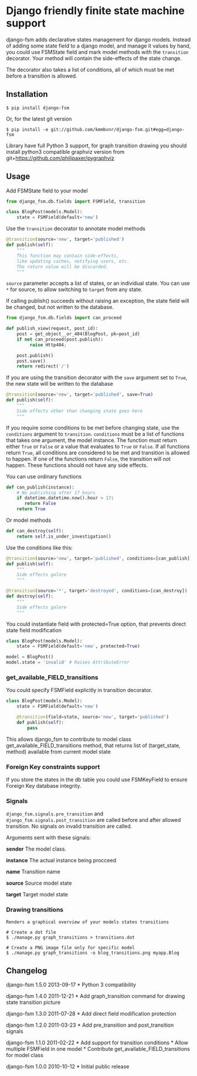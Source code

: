 Django friendly finite state machine support
============================================

django-fsm adds declarative states management for django models.
Instead of adding some state field to a django model, and manage it
values by hand, you could use FSMState field and mark model methods
with the `transition` decorator. Your method will contain the side-effects
of the state change.

The decorator also takes a list of conditions, all of which must be met
before a transition is allowed.

Installation
------------

    $ pip install django-fsm

Or, for the latest git version

    $ pip install -e git://github.com/kmmbvnr/django-fsm.git#egg=django-fsm

Library have full Python 3 support, for graph transition drawing
you should install python3 compatible graphviz version
from git+https://github.com/philipaxer/pygraphviz

Usage
-----

Add FSMState field to your model
```python
from django_fsm.db.fields import FSMField, transition

class BlogPost(models.Model):
    state = FSMField(default='new')
```


Use the `transition` decorator to annotate model methods
```python
@transition(source='new', target='published')
def publish(self):
    """
    This function may contain side-effects, 
    like updating caches, notifying users, etc.
    The return value will be discarded.
    """
```

`source` parameter accepts a list of states, or an individual state.
You can use `*` for source, to allow switching to `target` from any state.

If calling publish() succeeds without raising an exception, the state field
will be changed, but not written to the database.
```python
from django_fsm.db.fields import can_proceed

def publish_view(request, post_id):
    post = get_object__or_404(BlogPost, pk=post_id)
    if not can_proceed(post.publish):
         raise Http404;

    post.publish()
    post.save()
    return redirect('/')
```
If you are using the transition decorator with the `save` argument set to `True`,
the new state will be written to the database
```python
@transition(source='new', target='published', save=True)
def publish(self):
    """
    Side effects other than changing state goes here
    """
```

If you require some conditions to be met before changing state, use the
`conditions` argument to `transition`. `conditions` must be a list of functions
that takes one argument, the model instance.  The function must return either
`True` or `False` or a value that evaluates to `True` or `False`. If all
functions return `True`, all conditions are considered to be met and transition
is allowed to happen. If one of the functions return `False`, the transition
will not happen. These functions should not have any side effects.

You can use ordinary functions
```python
def can_publish(instance):
    # No publishing after 17 hours
    if datetime.datetime.now().hour > 17:
       return False
    return True
```

Or model methods
```python
def can_destroy(self):
    return self.is_under_investigation()
```

Use the conditions like this:
```python
@transition(source='new', target='published', conditions=[can_publish])
def publish(self):
    """
    Side effects galore
    """

@transition(source='*', target='destroyed', conditions=[can_destroy])
def destroy(self):
    """
    Side effects galore
    """
```

You could instantiate field with protected=True option, that prevents direct state field modification
```python
class BlogPost(models.Model):
    state = FSMField(default='new', protected=True)

model = BlogPost()
model.state = 'invalid' # Raises AttributeError
```

### get_available_FIELD_transitions

You could specify FSMField explicitly in transition decorator.
```python
class BlogPost(models.Model):
    state = FSMField(default='new')

    @transition(field=state, source='new', target='published')
    def publish(self):
	    pass
```

This allows django_fsm to contribute to model class get_available_FIELD_transitions method,
that returns list of (target_state, method) available from current model state

### Foreign Key constraints support 

If you store the states in the db table you could use FSMKeyField to
ensure Foreign Key database integrity.

### Signals

`django_fsm.signals.pre_transition` and `django_fsm.signals.post_transition` are called before 
and after allowed transition. No signals on invalid transition are called.

Arguments sent with these signals:

**sender**
   The model class.

**instance**
   The actual instance being procceed

**name**
   Transition name

**source**
   Source model state

**target**
   Target model state


### Drawing transitions

    Renders a graphical overview of your models states transitions

    # Create a dot file
    $ ./manage.py graph_transitions > transitions.dot

    # Create a PNG image file only for specific model
    $ ./manage.py graph_transitions -o blog_transitions.png myapp.Blog


Changelog
---------
django-fsm 1.5.0 2013-09-17
    * Python 3 compatibility

django-fsm 1.4.0 2011-12-21
    * Add graph_transition command for drawing state transition picture

django-fsm 1.3.0 2011-07-28
    * Add direct field modification protection

django-fsm 1.2.0 2011-03-23
    * Add pre_transition and post_transition signals

django-fsm 1.1.0 2011-02-22
    * Add support for transition conditions 
    * Allow multiple FSMField in one model
    * Contribute get_available_FIELD_transitions for model class

django-fsm 1.0.0 2010-10-12
    * Initial public release

